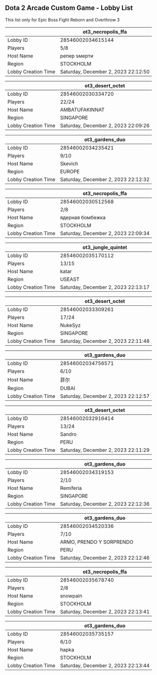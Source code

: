 ## Dota 2 Arcade Custom Game - Lobby List

This list only for Epic Boss Fight Reborn and Overthrow 3

|  | ot3_necropolis_ffa |
| ------ | ------ |
| Lobby ID | 28546002034615144 |
| Players | 5/8 |
| Host Name | рeпeр sмерти |
| Region | STOCKHOLM |
| Lobby Creation Time | Saturday, December 2, 2023 22:12:50 |


|  | ot3_desert_octet |
| ------ | ------ |
| Lobby ID | 28546002030334720 |
| Players | 22/24 |
| Host Name | AMBATUFAKINNAT |
| Region | SINGAPORE |
| Lobby Creation Time | Saturday, December 2, 2023 22:09:26 |


|  | ot3_gardens_duo |
| ------ | ------ |
| Lobby ID | 28546002034235421 |
| Players | 9/10 |
| Host Name | Skevich |
| Region | EUROPE |
| Lobby Creation Time | Saturday, December 2, 2023 22:12:32 |


|  | ot3_necropolis_ffa |
| ------ | ------ |
| Lobby ID | 28546002030512568 |
| Players | 2/8 |
| Host Name | ядерная бомбежка |
| Region | STOCKHOLM |
| Lobby Creation Time | Saturday, December 2, 2023 22:09:34 |


|  | ot3_jungle_quintet |
| ------ | ------ |
| Lobby ID | 28546002035170112 |
| Players | 13/15 |
| Host Name | katar |
| Region | USEAST |
| Lobby Creation Time | Saturday, December 2, 2023 22:13:17 |


|  | ot3_desert_octet |
| ------ | ------ |
| Lobby ID | 28546002033309261 |
| Players | 17/24 |
| Host Name | NukeSyz |
| Region | SINGAPORE |
| Lobby Creation Time | Saturday, December 2, 2023 22:11:48 |


|  | ot3_gardens_duo |
| ------ | ------ |
| Lobby ID | 28546002034756571 |
| Players | 6/10 |
| Host Name | 菲尔 |
| Region | DUBAI |
| Lobby Creation Time | Saturday, December 2, 2023 22:12:57 |


|  | ot3_desert_octet |
| ------ | ------ |
| Lobby ID | 28546002032916414 |
| Players | 13/24 |
| Host Name | Sandro |
| Region | PERU |
| Lobby Creation Time | Saturday, December 2, 2023 22:11:29 |


|  | ot3_gardens_duo |
| ------ | ------ |
| Lobby ID | 28546002034319153 |
| Players | 2/10 |
| Host Name | Remiferia |
| Region | SINGAPORE |
| Lobby Creation Time | Saturday, December 2, 2023 22:12:36 |


|  | ot3_gardens_duo |
| ------ | ------ |
| Lobby ID | 28546002034520336 |
| Players | 7/10 |
| Host Name | ARMO, PRENDO Y SORPRENDO |
| Region | PERU |
| Lobby Creation Time | Saturday, December 2, 2023 22:12:46 |


|  | ot3_necropolis_ffa |
| ------ | ------ |
| Lobby ID | 28546002035678740 |
| Players | 2/8 |
| Host Name | snowpain |
| Region | STOCKHOLM |
| Lobby Creation Time | Saturday, December 2, 2023 22:13:41 |


|  | ot3_gardens_duo |
| ------ | ------ |
| Lobby ID | 28546002035735157 |
| Players | 6/10 |
| Host Name | hapka |
| Region | STOCKHOLM |
| Lobby Creation Time | Saturday, December 2, 2023 22:13:44 |


